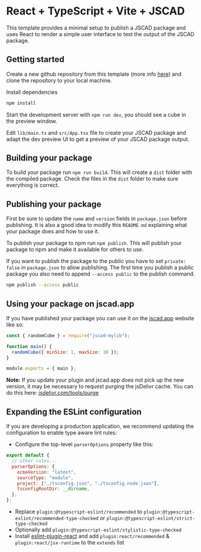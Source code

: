 # React + TypeScript + Vite + JSCAD

This template provides a minimal setup to publish a JSCAD package and uses React to render a simple user interface to test the output of the JSCAD package.

## Getting started

Create a new github repository from this template (more info [here](https://docs.github.com/en/repositories/creating-and-managing-repositories/creating-a-repository-from-a-template)) and clone the repository to your local machine.

Install dependencies

```bash
npm install
```

Start the development server with `npm run dev`, you should see a cube in the preview window.

Edit `lib/main.ts` and `src/App.tsx` file to create your JSCAD package and adapt the dev preview UI to get a preview of your JSCAD package output.

## Building your package

To build your package run `npm run build`. This will create a `dist` folder with the compiled package. Check the files in the `dist` folder to make sure everything is correct.

## Publishing your package

First be sure to update the `name` and `version` fields in `package.json` before publishing. It is also a good idea to modify this `README.md` explaining what your package does and how to use it.

To publish your package to npm run `npm publish`. This will publish your package to npm and make it available for others to use.

If you want to publish the package to the public you have to set `private: false` in `package.json` to allow publishing. The first time you publish a public package you also need to append `--access public` to the publish command.

```bash
npm publish --access public
```

## Using your package on jscad.app

If you have published your package you can use it on the [jscad.app](https://jscad.app) website like so:

```javascript
const { randomCube } = require("jscad-mylib");

function main() {
  randomCube({ minSize: 1, maxSize: 10 });
}

module.exports = { main };
```

**Note:** If you update your plugin and jscad.app does not pick up the new version, it may be necessary to request purging the jsDelivr cache. You can do this here: [jsdelivr.com/tools/purge](https://www.jsdelivr.com/tools/purge)

## Expanding the ESLint configuration

If you are developing a production application, we recommend updating the configuration to enable type aware lint rules:

- Configure the top-level `parserOptions` property like this:

```js
export default {
  // other rules...
  parserOptions: {
    ecmaVersion: "latest",
    sourceType: "module",
    project: ["./tsconfig.json", "./tsconfig.node.json"],
    tsconfigRootDir: __dirname,
  },
};
```

- Replace `plugin:@typescript-eslint/recommended` to `plugin:@typescript-eslint/recommended-type-checked` or `plugin:@typescript-eslint/strict-type-checked`
- Optionally add `plugin:@typescript-eslint/stylistic-type-checked`
- Install [eslint-plugin-react](https://github.com/jsx-eslint/eslint-plugin-react) and add `plugin:react/recommended` & `plugin:react/jsx-runtime` to the `extends` list

